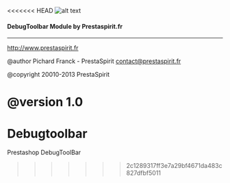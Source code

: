 <<<<<<< HEAD
![alt text](http://www.prestaspirit.fr/img/logo-1.jpg "Prestaspirit.fr")

#### DebugToolbar Module by Prestaspirit.fr
---


http://www.prestaspirit.fr

@author Pichard Franck - PrestaSpirit <contact@prestaspirit.fr>

@copyright  20010-2013 PrestaSpirit

@version 1.0
=======
Debugtoolbar
============

Prestashop DebugToolBar
>>>>>>> 2c1289317ff3e7a29bf4671da483c827dfbf5011
